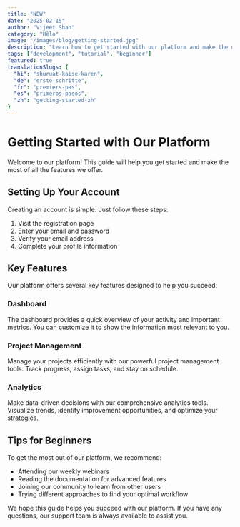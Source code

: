 ```yaml
---
title: "NEW"
date: "2025-02-15"
author: "Vijeet Shah"
category: "Hêlo"
image: "/images/blog/getting-started.jpg"
description: "Learn how to get started with our platform and make the most of its features."
tags: ["development", "tutorial", "beginner"]
featured: true
translationSlugs: {
  "hi": "shuruat-kaise-karen",
  "de": "erste-schritte",
  "fr": "premiers-pas",
  "es": "primeros-pasos",
  "zh": "getting-started-zh"
}
---
```


# Getting Started with Our Platform

Welcome to our platform! This guide will help you get started and make the most of all the features we offer.

## Setting Up Your Account

Creating an account is simple. Just follow these steps:

1. Visit the registration page
2. Enter your email and password
3. Verify your email address
4. Complete your profile information

## Key Features

Our platform offers several key features designed to help you succeed:

### Dashboard

The dashboard provides a quick overview of your activity and important metrics. You can customize it to show the information most relevant to you.

### Project Management

Manage your projects efficiently with our powerful project management tools. Track progress, assign tasks, and stay on schedule.

### Analytics

Make data-driven decisions with our comprehensive analytics tools. Visualize trends, identify improvement opportunities, and optimize your strategies.

## Tips for Beginners

To get the most out of our platform, we recommend:

- Attending our weekly webinars
- Reading the documentation for advanced features
- Joining our community to learn from other users
- Trying different approaches to find your optimal workflow

We hope this guide helps you succeed with our platform. If you have any questions, our support team is always available to assist you.